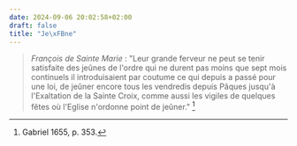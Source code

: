 ```yaml
---
date: 2024-09-06 20:02:58+02:00
draft: false
title: "Je\xFBne"
---
```





> *François de Sainte Marie* : "Leur grande ferveur ne peut se tenir satisfaite des jeûnes de l'ordre qui ne durent pas moins que sept mois continuels il introduisaient par coutume ce qui depuis a passé pour une loi, de jeûner encore tous les vendredis depuis Pâques jusqu'à l'Exaltation de la Sainte Croix, comme aussi les vigiles de quelques fêtes où l'Eglise n'ordonne point de jeûner." [^1]

[^1]: Gabriel 1655, p. 353.

